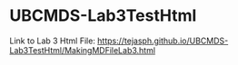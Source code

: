 # UBCMDS-Lab3TestHtml

Link to Lab 3 Html File: https://tejasph.github.io/UBCMDS-Lab3TestHtml/MakingMDFileLab3.html
